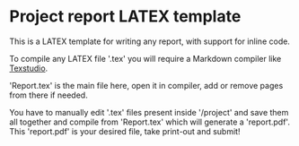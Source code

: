 # Project report LATEX template

This is a LATEX template for writing any report, with support for inline code.

To compile any LATEX file '.tex' you will require a Markdown compiler like [Texstudio](https://www.texstudio.org/).


'Report.tex' is the main file here, open it in compiler, add or remove pages from there if needed.

You have to manually edit '.tex' files present inside '/project' and save them all together and compile from 'Report.tex' which will generate a 'report.pdf'.
This 'report.pdf' is your desired file, take print-out and submit!



